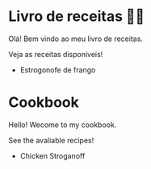 # Livro de receitas :man_cook:

Olá! Bem vindo ao meu livro de receitas.

Veja as receitas disponíveis!

- Estrogonofe de frango



# Cookbook



Hello! Wecome to my cookbook.

See the avaliable recipes!

- Chicken Stroganoff
